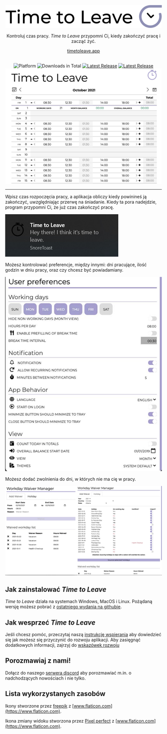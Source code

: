 <div align="center">
  <img src="../assets/timetoleave.png" alt="Time to Leave Logo">

  <p>Kontroluj czas pracy. <i>Time to Leave</i> przypomni Ci, kiedy zakończyć pracę i zacząć żyć.</p>

[timetoleave.app](https://timetoleave.app/)

  <br>

<img src="https://img.shields.io/badge/platforms-Windows%20%7C%20MacOS%20%7C%20Linux-green" alt="Platform">
<img src="https://img.shields.io/github/downloads/thamara/time-to-leave/total" alt="Downloads in Total">
<a href="https://github.com/thamara/time-to-leave/releases/latest"><img src="https://img.shields.io/github/v/release/thamara/time-to-leave" alt="Latest Release"></a>
<a href="http://makeapullrequest.com/"><img src="https://img.shields.io/badge/PRs-welcome-purple" alt="Latest Release"></a>

   <br/>

  <img src="./images/screenshot.jpg" alt="Time to Leave Screenshot">

  <br/>

</div>

---

Wpisz czas rozpoczęcia pracy, a aplikacja obliczy kiedy powinineś ją zakończyć, uwzględniając przerwę na śniadanie. Kiedy ta pora nadejdzie, program przypomni Ci, że już czas zakończyć pracę.

<img src="./images/notification.jpg" alt="Time to Leave Notification">

Możesz kontrolować preferencje, między innymi: dni pracujące, ilość godzin w dniu pracy, oraz czy chcesz być powiadamiany.

<img src="./images/preferences.jpg" alt="Time to Leave Preferences">

Możesz dodać zwolnienia do dni, w których nie ma cię w pracy.

<img src="./images/waiver_manager.jpg" alt="Time to Leave Waiver Manager">

## Jak zainstalować _Time to Leave_

_Time to Leave_ działa na systemach Windows, MacOS i Linux. Pożądaną wersję możesz pobrać z [ostatniego wydania na githubie](https://github.com/thamara/time-to-leave/releases/latest).

## Jak wesprzeć _Time to Leave_

Jeśli chcesz pomóc, przeczytaj naszą [instrukcję wspierania](../CONTRIBUTING.md) aby dowiedzieć się jak możesz się przyczynić do rozwoju aplikacji. Aby zasięgnąć dodatkowych informacji, zajrzyj do [wskazówek rozwoju](../DEVELOPMENT.md)

## Porozmawiaj z nami!

Dołącz do naszego [serwera discord](https://discord.gg/P3KkEF5) aby porozmawiać m.in. o nadchodzących nowościach i nie tylko.

## Lista wykorzystanych zasobów

Ikony stworzone przez [freepik](https://www.flaticon.com/authors/freepik) z [www.flaticon.com](https://www.flaticon.com).

Ikona zmiany widoku stworzona przez [Pixel perfect](https://www.flaticon.com/authors/pixel-perfect) z [www.flaticon.com](https://www.flaticon.com).
